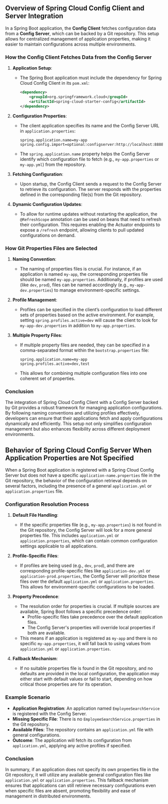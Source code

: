 ## Overview of Spring Cloud Config Client and Server Integration

In a Spring Boot application, the **Config Client** fetches configuration data from a **Config Server**, which can be backed by a Git repository. This setup allows for centralized management of application properties, making it easier to maintain configurations across multiple environments.

### How the Config Client Fetches Data from the Config Server

1. **Application Setup**: 
   - The Spring Boot application must include the dependency for Spring Cloud Config Client in its `pom.xml`:
     ```xml
     <dependency>
         <groupId>org.springframework.cloud</groupId>
         <artifactId>spring-cloud-starter-config</artifactId>
     </dependency>
     ```

2. **Configuration Properties**:
   - The client application specifies its name and the Config Server URL in `application.properties`:
     ```properties
     spring.application.name=my-app
     spring.config.import=optional:configserver:http://localhost:8888
     ```
   - The `spring.application.name` property helps the Config Server identify which configuration file to fetch (e.g., `my-app.properties` or `my-app.yml`) from the repository.

3. **Fetching Configuration**:
   - Upon startup, the Config Client sends a request to the Config Server to retrieve its configuration. The server responds with the properties defined in the corresponding file(s) from the Git repository.

4. **Dynamic Configuration Updates**:
   - To allow for runtime updates without restarting the application, the `@RefreshScope` annotation can be used on beans that need to refresh their configuration. This requires enabling the Actuator endpoints to expose a `/refresh` endpoint, allowing clients to pull updated configurations on demand.

### How Git Properties Files are Selected

1. **Naming Convention**:
   - The naming of properties files is crucial. For instance, if an application is named `my-app`, the corresponding properties file should be named `my-app.properties`. Additionally, if profiles are used (like `dev`, `prod`), files can be named accordingly (e.g., `my-app-dev.properties`) to manage environment-specific settings.

2. **Profile Management**:
   - Profiles can be specified in the client’s configuration to load different sets of properties based on the active environment. For example, setting `spring.profiles.active=dev` will cause the client to look for `my-app-dev.properties` in addition to `my-app.properties`.

3. **Multiple Property Files**:
   - If multiple property files are needed, they can be specified in a comma-separated format within the `bootstrap.properties` file:
     ```properties
     spring.application.name=my-app
     spring.profiles.active=dev,test
     ```
   - This allows for combining multiple configuration files into one coherent set of properties.

### Conclusion

The integration of Spring Cloud Config Client with a Config Server backed by Git provides a robust framework for managing application configurations. By following naming conventions and utilizing profiles effectively, developers can ensure that their applications fetch and apply configurations dynamically and efficiently. This setup not only simplifies configuration management but also enhances flexibility across different deployment environments.



## Behavior of Spring Cloud Config Server When Application Properties are Not Specified

When a Spring Boot application is registered with a Spring Cloud Config Server but does not have a specific `application-name.properties` file in the Git repository, the behavior of the configuration retrieval depends on several factors, including the presence of a general `application.yml` or `application.properties` file.

### Configuration Resolution Process

1. **Default File Handling**:
   - If the specific properties file (e.g., `my-app.properties`) is not found in the Git repository, the Config Server will look for a more general properties file. This includes `application.yml` or `application.properties`, which can contain common configuration settings applicable to all applications.

2. **Profile-Specific Files**:
   - If profiles are being used (e.g., `dev`, `prod`), and there are corresponding profile-specific files like `application-dev.yml` or `application-prod.properties`, the Config Server will prioritize these files over the default `application.yml` or `application.properties`. This allows for environment-specific configurations to be loaded.

3. **Property Precedence**:
   - The resolution order for properties is crucial. If multiple sources are available, Spring Boot follows a specific precedence order:
     - Profile-specific files take precedence over the default application files.
     - The Config Server's properties will override local properties if both are available.
   - This means if an application is registered as `my-app` and there is no specific `my-app.properties`, it will fall back to using values from `application.yml` or `application.properties`.

4. **Fallback Mechanism**:
   - If no suitable properties file is found in the Git repository, and no defaults are provided in the local configuration, the application may either start with default values or fail to start, depending on how critical those properties are for its operation.

### Example Scenario

- **Application Registration**: An application named `EmployeeSearchService` is registered with the Config Server.
- **Missing Specific File**: There is no `EmployeeSearchService.properties` in the Git repository.
- **Available Files**: The repository contains an `application.yml` file with general configurations.
- **Outcome**: The application will fetch its configuration from `application.yml`, applying any active profiles if specified.

### Conclusion

In summary, if an application does not specify its own properties file in the Git repository, it will utilize any available general configuration files like `application.yml` or `application.properties`. This fallback mechanism ensures that applications can still retrieve necessary configurations even when specific files are absent, promoting flexibility and ease of management in distributed environments.
